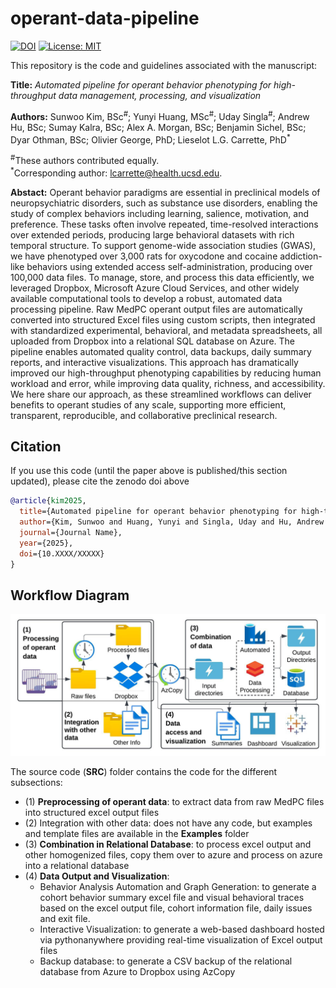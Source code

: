 # operant-data-pipeline

[![DOI](https://zenodo.org/badge/DOI/10.5281/zenodo.XXXXXXX.svg)](https://doi.org/10.5281/zenodo.XXXXXXX)
[![License: MIT](https://img.shields.io/badge/License-MIT-yellow.svg)](LICENSE)


This repository is the code and guidelines associated with the manuscript:

**Title:** *Automated pipeline for operant behavior phenotyping for high-throughput data management, processing, and visualization*

**Authors:** 
Sunwoo Kim, BSc<sup>#</sup>; 
Yunyi Huang, MSc<sup>#</sup>; 
Uday Singla<sup>#</sup>; 
Andrew Hu, BSc; 
Sumay Kalra, BSc; 
Alex A. Morgan, BSc; 
Benjamin Sichel, BSc; 
Dyar Othman, BSc; 
Olivier George, PhD; 
Lieselot L.G. Carrette, PhD<sup>*</sup>

<sup>#</sup>These authors contributed equally.  
<sup>*</sup>Corresponding author: lcarrette@health.ucsd.edu.

**Abstact:** Operant behavior paradigms are essential in preclinical models of neuropsychiatric disorders, such as substance use disorders, enabling the study of complex behaviors including learning, salience, motivation, and preference. These tasks often involve repeated, time-resolved interactions over extended periods, producing large behavioral datasets with rich temporal structure. To support genome-wide association studies (GWAS), we have phenotyped over 3,000 rats for oxycodone and cocaine addiction-like behaviors using extended access self-administration, producing over 100,000 data files. To manage, store, and process this data efficiently, we leveraged Dropbox, Microsoft Azure Cloud Services, and other widely available computational tools to develop a robust, automated data processing pipeline. Raw MedPC operant output files are automatically converted into structured Excel files using custom scripts, then integrated with standardized experimental, behavioral, and metadata spreadsheets, all uploaded from Dropbox into a relational SQL database on Azure. The pipeline enables automated quality control, data backups, daily summary reports, and interactive visualizations. This approach has dramatically improved our high-throughput phenotyping capabilities by reducing human workload and error, while improving data quality, richness, and accessibility. We here share our approach, as these streamlined workflows can deliver benefits to operant studies of any scale, supporting more efficient, transparent, reproducible, and collaborative preclinical research.

## Citation
If you use this code (until the paper above is published/this section updated), please cite the zenodo doi above

```bibtex
@article{kim2025,
  title={Automated pipeline for operant behavior phenotyping for high-throughput data management, processing, and visualization},
  author={Kim, Sunwoo and Huang, Yunyi and Singla, Uday and Hu, Andrew and Kalra, Sumay and Morgan, Alex A. and Sichel, Benjamin and Othman, Dyar and George, Olivier and Carrette, Lieselot L.G.},
  journal={Journal Name},
  year={2025},
  doi={10.XXXX/XXXXX}
}
```

## Workflow Diagram
![Figure 1: Pipeline overview](Figure%201.jpeg?raw=1)

The source code (**SRC**) folder contains the code for the different subsections:
- (1) **Preprocessing of operant data**: to extract data from raw MedPC files into structured excel output files
- (2) Integration with other data: does not have any code, but examples and template files are available in the **Examples** folder
- (3) **Combination in Relational Database**: to process excel output and other homogenized files, copy them over to azure and process on azure into a relational database
- (4) **Data Output and Visualization**:
  - Behavior Analysis Automation and Graph Generation: to generate a cohort behavior summary excel file and visual behavioral traces based on the excel output file, cohort information file, daily issues and exit file.
  - Interactive Visualization: to generate a web-based dashboard hosted via pythonanywhere providing real-time visualization of Excel output files
  - Backup database: to generate a CSV backup of the relational database from Azure to Dropbox using AzCopy
 




